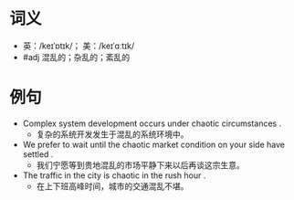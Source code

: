 # 词义
- 英：/keɪˈɒtɪk/； 美：/keɪˈɑːtɪk/
- #adj 混乱的；杂乱的；紊乱的
# 例句
- Complex system development occurs under chaotic circumstances .
	- 复杂的系统开发发生于混乱的系统环境中。
- We prefer to wait until the chaotic market condition on your side have settled .
	- 我们宁愿等到贵地混乱的市场平静下来以后再谈这宗生意。
- The traffic in the city is chaotic in the rush hour .
	- 在上下班高峰时间，城市的交通混乱不堪。
